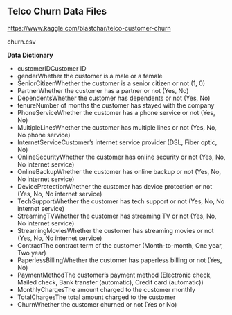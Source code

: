 ## Telco Churn Data Files  
https://www.kaggle.com/blastchar/telco-customer-churn  
  
churn.csv    

**Data Dictionary**
* customerIDCustomer ID
* genderWhether the customer is a male or a female
* SeniorCitizenWhether the customer is a senior citizen or not (1, 0)
* PartnerWhether the customer has a partner or not (Yes, No)
* DependentsWhether the customer has dependents or not (Yes, No)
* tenureNumber of months the customer has stayed with the company
* PhoneServiceWhether the customer has a phone service or not (Yes, No)
* MultipleLinesWhether the customer has multiple lines or not (Yes, No, No phone service)
* InternetServiceCustomer’s internet service provider (DSL, Fiber optic, No)
* OnlineSecurityWhether the customer has online security or not (Yes, No, No internet service)
* OnlineBackupWhether the customer has online backup or not (Yes, No, No internet service)
* DeviceProtectionWhether the customer has device protection or not (Yes, No, No internet service)
* TechSupportWhether the customer has tech support or not (Yes, No, No internet service)
* StreamingTVWhether the customer has streaming TV or not (Yes, No, No internet service)
* StreamingMoviesWhether the customer has streaming movies or not (Yes, No, No internet service)
* ContractThe contract term of the customer (Month-to-month, One year, Two year)
* PaperlessBillingWhether the customer has paperless billing or not (Yes, No)
* PaymentMethodThe customer’s payment method (Electronic check, Mailed check, Bank transfer (automatic), Credit card (automatic))
* MonthlyChargesThe amount charged to the customer monthly
* TotalChargesThe total amount charged to the customer
* ChurnWhether the customer churned or not (Yes or No)  

